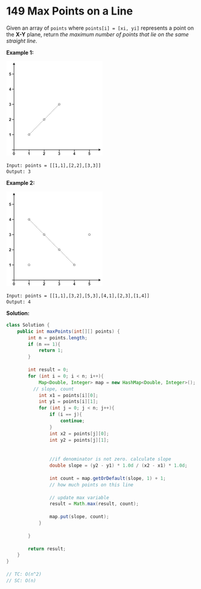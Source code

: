 # 149 Max Points on a Line

Given an array of `points` where `points[i] = [xi, yi]` represents a point on the **X-Y** plane, return *the maximum number of points that lie on the same straight line*.

**Example 1:**

<img src="./149 Max Points on a Line/plane1.jpg" alt="img" style="zoom:50%;" />

```
Input: points = [[1,1],[2,2],[3,3]]
Output: 3
```

**Example 2:**

<img src="./149 Max Points on a Line/plane2.jpg" alt="img" style="zoom:50%;" />

```
Input: points = [[1,1],[3,2],[5,3],[4,1],[2,3],[1,4]]
Output: 4
```

 

**Solution:**

```java
class Solution {
    public int maxPoints(int[][] points) {
        int n = points.length;
        if (n == 1){
            return 1;
        }

        int result = 0;
        for (int i = 0; i < n; i++){
            Map<Double, Integer> map = new HashMap<Double, Integer>();
          // slope, count 
            int x1 = points[i][0];
            int y1 = points[i][1];
            for (int j = 0; j < n; j++){
                if (i == j){
                    continue;
                }
                int x2 = points[j][0];
                int y2 = points[j][1];
                
    
                //if denominator is not zero. calculate slope
                double slope = (y2 - y1) * 1.0d / (x2 - x1) * 1.0d;

                int count = map.getOrDefault(slope, 1) + 1; 
              	// how much points on this line

                // update max variable
                result = Math.max(result, count);

                map.put(slope, count);
            }

        }

        return result;
    }
}

// TC: O(n^2)
// SC: O(n)
```

